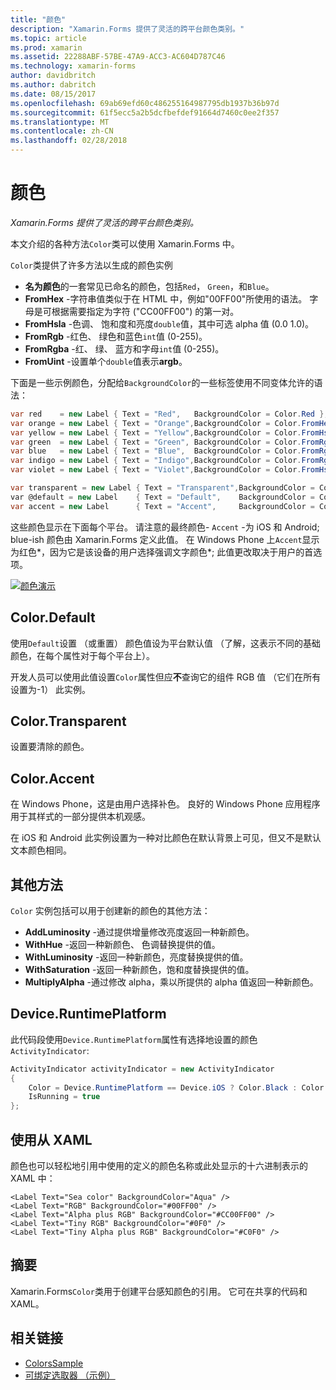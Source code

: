 ```yaml
---
title: "颜色"
description: "Xamarin.Forms 提供了灵活的跨平台颜色类别。"
ms.topic: article
ms.prod: xamarin
ms.assetid: 22288ABF-57BE-47A9-ACC3-AC604D787C46
ms.technology: xamarin-forms
author: davidbritch
ms.author: dabritch
ms.date: 08/15/2017
ms.openlocfilehash: 69ab69efd60c486255164987795db1937b36b97d
ms.sourcegitcommit: 61f5ecc5a2b5dcfbefdef91664d7460c0ee2f357
ms.translationtype: MT
ms.contentlocale: zh-CN
ms.lasthandoff: 02/28/2018
---
```

# <a name="colors"></a>颜色

_Xamarin.Forms 提供了灵活的跨平台颜色类别。_

本文介绍的各种方法`Color`类可以使用 Xamarin.Forms 中。

`Color`类提供了许多方法以生成的颜色实例

-  **名为颜色**的一套常见已命名的颜色，包括`Red`， `Green`，和`Blue`。
-  **FromHex** -字符串值类似于在 HTML 中，例如"00FF00"所使用的语法。 字母是可根据需要指定为字符 ("CC00FF00") 的第一对。
-  **FromHsla** -色调、 饱和度和亮度`double`值，其中可选 alpha 值 (0.0 1.0)。
-  **FromRgb** -红色、 绿色和蓝色`int`值 (0-255)。
-  **FromRgba** -红、 绿、 蓝方和字母`int`值 (0-255)。
-  **FromUint** -设置单个`double`值表示**argb**。

下面是一些示例颜色，分配给`BackgroundColor`的一些标签使用不同变体允许的语法：

```csharp
var red    = new Label { Text = "Red",   BackgroundColor = Color.Red };
var orange = new Label { Text = "Orange",BackgroundColor = Color.FromHex("FF6A00") };
var yellow = new Label { Text = "Yellow",BackgroundColor = Color.FromHsla(0.167, 1.0, 0.5, 1.0) };
var green  = new Label { Text = "Green", BackgroundColor = Color.FromRgb (38, 127, 0) };
var blue   = new Label { Text = "Blue",  BackgroundColor = Color.FromRgba(0, 38, 255, 255) };
var indigo = new Label { Text = "Indigo",BackgroundColor = Color.FromRgb (0, 72, 255) };
var violet = new Label { Text = "Violet",BackgroundColor = Color.FromHsla(0.82, 1, 0.25, 1) };

var transparent = new Label { Text = "Transparent",BackgroundColor = Color.Transparent };
var @default = new Label    { Text = "Default",    BackgroundColor = Color.Default };
var accent = new Label      { Text = "Accent",     BackgroundColor = Color.Accent };
```

这些颜色显示在下面每个平台。 请注意的最终颜色- `Accent` -为 iOS 和 Android; blue-ish 颜色由 Xamarin.Forms 定义此值。 在 Windows Phone 上`Accent`显示为红色*，因为它是该设备的用户选择强调文字颜色*; 此值更改取决于用户的首选项。

 [ ![颜色演示](colors-images/colors-sml.png "颜色演示")](colors-images/colors.png "颜色演示")

## <a name="colordefault"></a>Color.Default

使用`Default`设置 （或重置） 颜色值设为平台默认值 （了解，这表示不同的基础颜色，在每个属性对于每个平台上）。

开发人员可以使用此值设置`Color`属性但应**不**查询它的组件 RGB 值 （它们在所有设置为-1） 此实例。

## <a name="colortransparent"></a>Color.Transparent

设置要清除的颜色。

## <a name="coloraccent"></a>Color.Accent

在 Windows Phone，这是由用户选择补色。 良好的 Windows Phone 应用程序用于其样式的一部分提供本机观感。

在 iOS 和 Android 此实例设置为一种对比颜色在默认背景上可见，但又不是默认文本颜色相同。

## <a name="additional-methods"></a>其他方法

`Color` 实例包括可以用于创建新的颜色的其他方法：

-  **AddLuminosity** -通过提供增量修改亮度返回一种新颜色。
-  **WithHue** -返回一种新颜色、 色调替换提供的值。
-  **WithLuminosity** -返回一种新颜色，亮度替换提供的值。
-  **WithSaturation** -返回一种新颜色，饱和度替换提供的值。
-  **MultiplyAlpha** -通过修改 alpha，乘以所提供的 alpha 值返回一种新颜色。

## <a name="deviceruntimeplatform"></a>Device.RuntimePlatform

此代码段使用`Device.RuntimePlatform`属性有选择地设置的颜色`ActivityIndicator`:

```csharp
ActivityIndicator activityIndicator = new ActivityIndicator
{
    Color = Device.RuntimePlatform == Device.iOS ? Color.Black : Color.Default,
    IsRunning = true
};
```

## <a name="using-from-xaml"></a>使用从 XAML

颜色也可以轻松地引用中使用的定义的颜色名称或此处显示的十六进制表示的 XAML 中：

```xaml
<Label Text="Sea color" BackgroundColor="Aqua" />
<Label Text="RGB" BackgroundColor="#00FF00" />
<Label Text="Alpha plus RGB" BackgroundColor="#CC00FF00" />
<Label Text="Tiny RGB" BackgroundColor="#0F0" />
<Label Text="Tiny Alpha plus RGB" BackgroundColor="#C0F0" />
```

## <a name="summary"></a>摘要

Xamarin.Forms`Color`类用于创建平台感知颜色的引用。 它可在共享的代码和 XAML。


## <a name="related-links"></a>相关链接

- [ColorsSample](https://developer.xamarin.com/samples/WorkingWithColors)
- [可绑定选取器 （示例）](https://developer.xamarin.com/samples/xamarin-forms/UserInterface/BindablePicker/)
